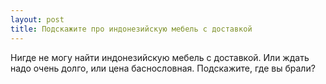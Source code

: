 ```yaml
---
layout: post 
title: Подскажите про индонезийскую мебель с доставкой 
--- 
```

Нигде не могу найти индонезийскую мебель с доставкой. Или ждать надо очень долго, или цена баснословная. Подскажите, где вы брали?
